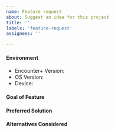 ```yaml
---
name: Feature request
about: Suggest an idea for this project
title: ''
labels: 'feature-request'
assignees: ''

---
```


<!--INSTRUCTIONS-->
<!--Search existing issues for duplicates before opening a new issue.-->
<!--Upvote existing issues with thumbs up for visibility rather than adding +1 comments.-->
<!--Confirm that you are on the latest version of your OS and the Encounter+ app.-->
<!--Provide a general summary of the request in the Title above.-->
<!--You do not need to delete these instructions. They will disappear.-->

#### Environment
<!--Device e.g. iPad, iPhone, Macbook.-->
<!--Include Browser and its version if the bug involves the web client.-->
- Encounter+ Version: 
- OS Version: 
- Device: 


#### Goal of Feature
<!--What are you trying to do?-->
<!--What would this feature help you accomplish?-->
<!--How would this feature improve your current workflow?-->
<!--Use real-world examples of how the lack of this feature impacts your experience.-->


#### Preferred Solution
<!--Please give a clear and concise description of what you want to happen.-->
<!--What is your ideal version of this feature?-->
<!--Please include screen shots if applicable to better explain the feature.-->


#### Alternatives Considered
<!--Please describe any alternative solutions you've considered-->
<!--How else could this feature be implemented?-->
<!--Why are these alternatives not ideal?-->
